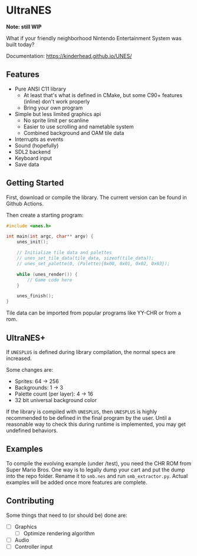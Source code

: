 # UltraNES

**Note: still WIP**

What if your friendly neighborhood Nintendo Entertainment System was built today?

Documentation: https://kinderhead.github.io/UNES/

## Features

* Pure ANSI C11 library
  * At least that's what is defined in CMake, but some C90+ features (inline) don't work properly
  * Bring your own program
* Simple but less limited graphics api
  * No sprite limit per scanline
  * Easier to use scrolling and nametable system
  * Combined background and OAM tile data
* Interrupts as events
* Sound (hopefully)
* SDL2 backend
* Keyboard input
* Save data

## Getting Started

First, download or compile the library. The current version can be found in Github Actions.

Then create a starting program:
``` c
#include <unes.h>

int main(int argc, char** argv) {
    unes_init();

    // Initialize tile data and palettes
    // unes_set_tile_data(tile_data, sizeof(tile_data));
    // unes_set_palette(0, (Palette){0x00, 0x01, 0x02, 0x03});

    while (unes_render()) {
        // Game code here
    }

    unes_finish();
}
```
Tile data can be imported from popular programs like YY-CHR or from a rom.

## UltraNES+

If `UNESPLUS` is defined during library compilation, the normal specs are increased. 

Some changes are:
* Sprites: 64 -> 256
* Backgrounds: 1 -> 3
* Palette count (per layer): 4 -> 16
* 32 bit universal background color

If the library is compiled with `UNESPLUS`, then `UNESPLUS` is highly recommended to be defined in the final program by the user. Until a reasonable way to check this during runtime is implemented, you may get undefined behaviors.

## Examples

To compile the evolving example (under /test), you need the CHR ROM from Super Mario Bros. One way is to legally dump your cart and put the dump into the repo folder. Rename it to `smb.nes` and run `smb_extractor.py`. Actual examples will be added once more features are complete.

## Contributing

Some things that need to (or should be) done are:
- [ ] Graphics
  - [ ] Optimize rendering algorithm
- [ ] Audio
- [ ] Controller input
